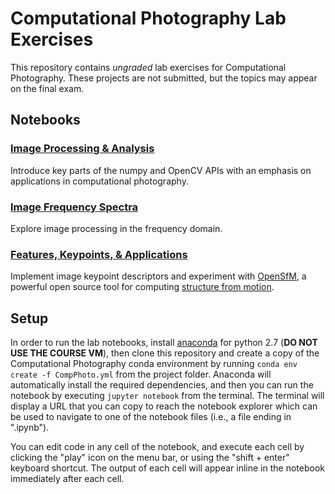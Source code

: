 # Computational Photography Lab Exercises

This repository contains *ungraded* lab exercises for Computational Photography.  These projects are not submitted, but the topics may appear on the final exam.


## Notebooks

### [Image Processing & Analysis](/image_processing)

Introduce key parts of the numpy and OpenCV APIs with an emphasis on applications in computational photography.


### [Image Frequency Spectra](/frequency_spectra)

Explore image processing in the frequency domain.


### [Features, Keypoints, & Applications](/feature_keypoints)

Implement image keypoint descriptors and experiment with [OpenSfM](https://github.com/mapillary/OpenSfM), a powerful open source tool for computing [structure from motion](https://en.wikipedia.org/wiki/Structure_from_motion).


## Setup

In order to run the lab notebooks, install [anaconda](https://www.continuum.io/downloads) for python 2.7 (**DO NOT USE THE COURSE VM**), then clone this repository and create a copy of the Computational Photography conda environment by running `conda env create -f CompPhoto.yml` from the project folder. Anaconda will automatically install the required dependencies, and then you can run the notebook by executing `jupyter notebook` from the terminal. The terminal will display a URL that you can copy to reach the notebook explorer which can be used to navigate to one of the notebook files (i.e., a file ending in ".ipynb").

You can edit code in any cell of the notebook, and execute each cell by clicking the "play" icon on the menu bar, or using the "shift + enter" keyboard shortcut. The output of each cell will appear inline in the notebook immediately after each cell.
